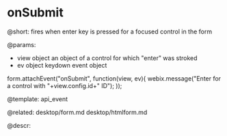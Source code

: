 onSubmit
==============================
@short: fires when enter key is pressed for a focused control in the form

@params: 

- view		object	an object of a control for which "enter" was stroked
- ev	object		keydown event object

form.attachEvent("onSubmit", function(view, ev){
    webix.message("Enter for a control with "+view.config.id+" ID");
));

@template:	api_event

@related: 
	desktop/form.md
    desktop/htmlform.md

@descr: